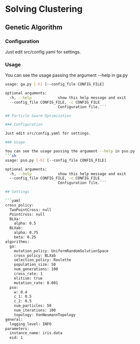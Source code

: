 # Solving Clustering

## Genetic Algorithm

### Configuration

Just edit src/config.yaml for settings.

### Usage

You can see the usage passing the argument --help in ga.py

```sh
usage: ga.py [-h] [--config_file CONFIG_FILE]

optional arguments:
  -h, --help            show this help message and exit
  --config_file CONFIG_FILE, -c CONFIG_FILE
                        Configuration file.´´´

## Particle Swarm Optimization

### Configuration

Just edit src/config.yaml for settings.

### Usage

You can see the usage passing the argument --help in pso.py
```sh
usage: pso.py [-h] [--config_file CONFIG_FILE]

optional arguments:
  -h, --help            show this help message and exit
  --config_file CONFIG_FILE, -c CONFIG_FILE
                        Configuration file.´´´

## Settings

```yaml
cross_policy:
  TwoPointCross: null
  PointCross: null
  BLXa:
    alpha: 0.5
  BLXab:
    alpha: 0.75
    beta: 0.25
algorithms:
  ga:
    mutation_policy: UniformRandomSolutionSpace
    cross_policy: BLXab
    selection_policy: Roulette
    population_size: 50
    num_generations: 100
    cross_rate: 1
    elitism: true
    mutation_rate: 0.001
  pso:
    w: 0.4
    c_1: 0.5
    c_2: 0.5
    num_particles: 50
    num_iterations: 100
    topology: VonNeumannTopology
general:
  logging_level: INFO
parameters:
  instance_name: iris.data
  eid: 1
```
